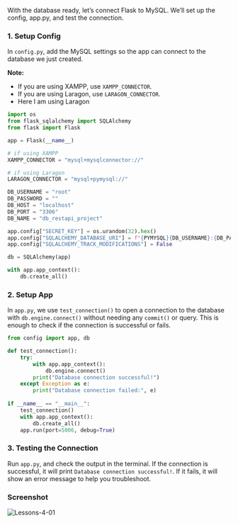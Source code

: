 <div class="space-y-3">
  <p>
  With the database ready, let’s connect Flask to MySQL. We’ll set up the config, app.py, and test the connection.
  </p>
</div>

<div class="space-y-3">
  <h3 class="text-lg leading-snug dark:text-zinc-300"><strong>1. Setup Config</strong></h3>
  <p>
    In <code>config.py</code>, add the MySQL settings so the app can connect to the database we just created.
  </p>
  
  <p><b>Note:</b></p>
  <ul className="list-disc space-y-3 pb-2 pl-10">
    <li>If you are using XAMPP, use <code>XAMPP_CONNECTOR</code>.</li>
    <li>If you are using Laragon, use <code>LARAGON_CONNECTOR</code>.</li>
    <li>Here I am using Laragon</li>
  </ul>
  
  
```py
import os
from flask_sqlalchemy import SQLAlchemy
from flask import Flask

app = Flask(__name__)

# if using XAMPP
XAMPP_CONNECTOR = "mysql+mysqlconnector://"

# if using Laragon
LARAGON_CONNECTOR = "mysql+pymysql://"

DB_USERNAME = "root"
DB_PASSWORD = ""
DB_HOST = "localhost"
DB_PORT = "3306"
DB_NAME = "db_restapi_project"

app.config["SECRET_KEY"] = os.urandom(32).hex()
app.config["SQLALCHEMY_DATABASE_URI"] = f"{PYMYSQL}{DB_USERNAME}:{DB_PASSWORD}@{DB_HOST}:{DB_PORT}/{DB_NAME}"
app.config["SQLALCHEMY_TRACK_MODIFICATIONS"] = False

db = SQLAlchemy(app)

with app.app_context():
    db.create_all()
```

</div>



<div class="space-y-3">
  <h3 class="text-lg leading-snug dark:text-zinc-300"><strong>2. Setup App</strong></h3>
  <p>
    In <code>app.py</code>, we use <code>test_connection()</code> to open a connection to the database with <code>db.engine.connect()</code> without needing any <code>commit()</code> or query. This is enough to check if the connection is successful or fails.
  </p>
  
  
```py
from config import app, db

def test_connection():
    try:
        with app.app_context():
            db.engine.connect()
        print("Database connection successful!")
    except Exception as e:
        print("Database connection failed:", e)
        
if __name__ == "__main__":
    test_connection()
    with app.app_context():
        db.create_all()
    app.run(port=5006, debug=True)
```

</div>


<div class="space-y-3">
  <h3 class="text-lg leading-snug dark:text-zinc-300"><strong>3. Testing the Connection</strong></h3>
  <p>
    Run <code>app.py</code>, and check the output in the terminal. If the connection is successful, it will print <code>Database connection successful!</code>. If it fails, it will show an error message to help you troubleshoot.
  </p>
</div>


<div class="space-y-3">
  <h3 class="text-lg leading-snug dark:text-zinc-300"><strong>Screenshot</strong></h3>
  <p class="rounded-xl w-full border border-zinc-200 dark:border-zinc-800">
    <img 
      src="https://res.cloudinary.com/aiiimmmm/image/upload/v1731298453/Screenshot_2024-11-11_111331_r1mhge.png" 
      alt="Lessons-4-01"
    />
  </p>
</div>
